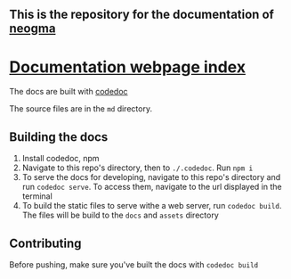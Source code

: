 ## This is the repository for the documentation of [neogma](https://github.com/themetalfleece/neogma)

# [Documentation webpage index](https://themetalfleece.github.io/neogma-docs)

The docs are built with [codedoc](https://github.com/CONNECT-platform/codedoc)

The source files are in the `md` directory.

## Building the docs
1) Install codedoc, npm
2) Navigate to this repo's directory, then to `./.codedoc`. Run `npm i`
3) To serve the docs for developing, navigate to this repo's directory and run `codedoc serve`. To access them, navigate to the url displayed in the terminal
4) To build the static files to serve withe a web server, run `codedoc build`. The files will be build to the `docs` and `assets` directory

## Contributing
Before pushing, make sure you've built the docs with `codedoc build`